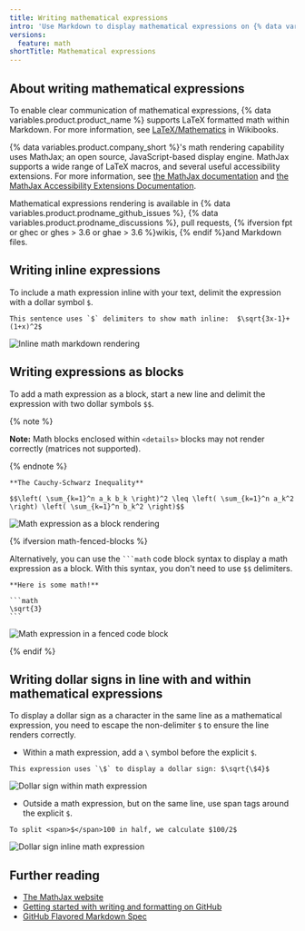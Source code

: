 ```yaml
---
title: Writing mathematical expressions
intro: 'Use Markdown to display mathematical expressions on {% data variables.product.company_short %}.'
versions:
  feature: math
shortTitle: Mathematical expressions
---
```


## About writing mathematical expressions

To enable clear communication of mathematical expressions, {% data variables.product.product_name %} supports LaTeX formatted math within Markdown. For more information, see [LaTeX/Mathematics](http://en.wikibooks.org/wiki/LaTeX/Mathematics) in Wikibooks.

{% data variables.product.company_short %}'s math rendering capability uses MathJax; an open source, JavaScript-based display engine. MathJax supports a wide range of LaTeX macros, and several useful accessibility extensions. For more information, see [the MathJax documentation](http://docs.mathjax.org/en/latest/input/tex/index.html#tex-and-latex-support) and [the MathJax Accessibility Extensions Documentation](https://mathjax.github.io/MathJax-a11y/docs/#reader-guide).

Mathematical expressions rendering is available in {% data variables.product.prodname_github_issues %}, {% data variables.product.prodname_discussions %}, pull requests, {% ifversion fpt or ghec or ghes > 3.6 or ghae > 3.6 %}wikis, {% endif %}and Markdown files.

## Writing inline expressions

To include a math expression inline with your text, delimit the expression with a dollar symbol `$`.

```
This sentence uses `$` delimiters to show math inline:  $\sqrt{3x-1}+(1+x)^2$
```

![Inline math markdown rendering](/assets/images/help/writing/inline-math-markdown-rendering.png)

## Writing expressions as blocks

To add a math expression as a block, start a new line and delimit the expression with two dollar symbols `$$`.

{% note %}

**Note:** Math blocks enclosed within `<details>` blocks may not render correctly (matrices not supported).

{% endnote %}

```
**The Cauchy-Schwarz Inequality**

$$\left( \sum_{k=1}^n a_k b_k \right)^2 \leq \left( \sum_{k=1}^n a_k^2 \right) \left( \sum_{k=1}^n b_k^2 \right)$$
```

![Math expression as a block rendering](/assets/images/help/writing/math-expression-as-a-block-rendering.png)

{% ifversion math-fenced-blocks %}

Alternatively, you can use the <code>\`\`\`math</code> code block syntax to display a math expression as a block. With this syntax, you don't need to use `$$` delimiters.

````
**Here is some math!**

```math
\sqrt{3}
```
````

![Math expression in a fenced code block](/assets/images/help/writing/math-expression-as-a-fenced-code-block.png)

{% endif %}

## Writing dollar signs in line with and within mathematical expressions

To display a dollar sign as a character in the same line as a mathematical expression, you need to escape the non-delimiter `$` to ensure the line renders correctly.
  
  - Within a math expression, add a `\` symbol before the explicit `$`.

  ```
  This expression uses `\$` to display a dollar sign: $\sqrt{\$4}$
  ```

  ![Dollar sign within math expression](/assets/images/help/writing/dollar-sign-within-math-expression.png)

  - Outside a math expression, but on the same line, use span tags around the explicit `$`.

  ```
  To split <span>$</span>100 in half, we calculate $100/2$
  ```

  ![Dollar sign inline math expression](/assets/images/help/writing/dollar-sign-inline-math-expression.png)

## Further reading

* [The MathJax website](http://mathjax.org)
* [Getting started with writing and formatting on GitHub](/get-started/writing-on-github/getting-started-with-writing-and-formatting-on-github)
* [GitHub Flavored Markdown Spec](https://github.github.com/gfm/)
